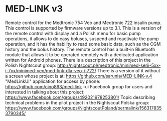 # MED-LINK v3 
Remote control for the Medtronic 754 Veo and Medtronic 722 insulin pump. This control is supported by firmware versions up to 3.1.
This is a version of the remote control with display and a Polish menu for basic pump operations, it allows to do easy boluses, suspend and reactivate the pump operation, and it has the hability to read some basic data, such as the CGM history and the bolus history.
The remote control has a built-in Bluetooth module that allows it to be operated remotely with a dedicated application written for Android phones.
There is a description of this project in the Polish Nightscout group: http://nightscout.pl/medtronic/minimed-serii-5xx-i-7xx/minimed-veo/med-link-dla-veo-i-722/
There is a version of it without a screen whose project is at: https://github.com/sarunia/MED-LINK-v.4 "MedLinkUI" application for access by phone: https://github.com/cino893/med-link -ui
Facebook group for users and interested in talking about this project: https://www.facebook.com/groups/492021978253801/
Topic describing technical problems in the pilot project in the Nightscout Polska group: https://www.facebook.com/groups/NightscoutPoland/permalink/1563178353790345/
